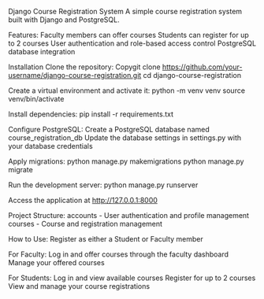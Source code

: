 Django Course Registration System
A simple course registration system built with Django and PostgreSQL.

Features:
Faculty members can offer courses
Students can register for up to 2 courses
User authentication and role-based access control
PostgreSQL database integration

Installation
Clone the repository:
Copygit clone https://github.com/your-username/django-course-registration.git
cd django-course-registration

Create a virtual environment and activate it:
python -m venv venv
source venv/bin/activate

Install dependencies:
pip install -r requirements.txt

Configure PostgreSQL:
Create a PostgreSQL database named course_registration_db
Update the database settings in settings.py with your database credentials


Apply migrations:
python manage.py makemigrations
python manage.py migrate

Run the development server:
python manage.py runserver

Access the application at http://127.0.0.1:8000

Project Structure:
accounts - User authentication and profile management
courses - Course and registration management

How to Use:
Register as either a Student or Faculty member

For Faculty:
Log in and offer courses through the faculty dashboard
Manage your offered courses


For Students:
Log in and view available courses
Register for up to 2 courses
View and manage your course registrations
